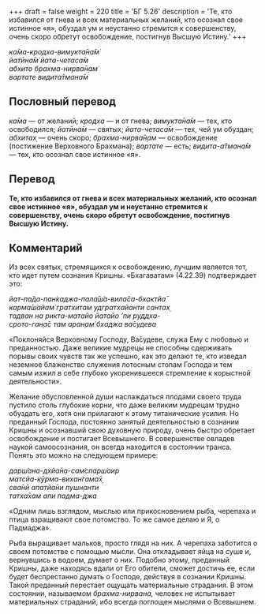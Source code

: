 +++
draft = false
weight = 220
title = 'БГ 5.26'
description = 'Те, кто избавился от гнева и всех материальных желаний, кто осознал свое истинное «я», обуздал ум и неустанно стремится к совершенству, очень скоро обретут освобождение, постигнув Высшую Истину.'
+++

_ка̄ма-кродха-вимукта̄на̄м̇  
йатӣна̄м̇ йата-четаса̄м  
абхито брахма-нирва̄н̣ам̇  
вартате видита̄тмана̄м_

## Пословный перевод

_ка̄ма_ — от желаний; _кродха_ — и от гнева; _вимукта̄на̄м_ — тех, кто освободился; _йатӣна̄м_ — святых; _йата_\-_четаса̄м_ — тех, чей ум обуздан; _абхитах̣_ — очень скоро; _брахма_\-_нирва̄н̣ам_ — освобождение (постижение Верховного Брахмана); _вартате_ — есть; _видита_\-_а̄тмана̄м_ — тех, кто осознал свое истинное «я».

## Перевод

**Те, кто избавился от гнева и всех материальных желаний, кто осознал свое истинное «я», обуздал ум и неустанно стремится к совершенству, очень скоро обретут освобождение, постигнув Высшую Истину.**

## Комментарий

Из всех святых, стремящихся к освобождению, лучшим является тот, кто идет путем сознания Кришны. «Бхагаватам» (4.22.39) подтверждает это:

_йат-па̄да-пан̇каджа-пала̄ш́а-вила̄са-бхактйа̄  
карма̄ш́айам̇ гратхитам удгратхайанти сантах̣  
тадван на рикта-матайо йатайо ’пи руддха-  
срото-ган̣а̄с там аран̣ам̇ бхаджа ва̄судева_

«Поклоняйся Верховному Господу, Ва̄судеве, служа Ему с любовью и преданностью. Даже великие мудрецы не способны сдерживать порывы своих чувств так же успешно, как это делают те, кто изведал неземное блаженство служения лотосным стопам Господа и тем самым изжил в себе глубоко укоренившееся стремление к корыстной деятельности».

Желание обусловленной души наслаждаться плодами своего труда пустило столь глубокие корни, что даже великим мудрецам трудно обуздать его, хотя они прилагают к этому титанические усилия. Но преданный Господа, постоянно занятый деятельностью в сознании Кришны и осознавший свою духовную природу, очень быстро обретает освобождение и постигает Всевышнего. В совершенстве овладев наукой самоосознания, он всегда находится в состоянии транса. Понять это можно на следующем примере:

_дарш́ана-дхйа̄на-сам̇спарш́аир  
матсйа-кӯрма-вихан̇гама̄х̣  
сва̄нй апатйа̄ни пушн̣анти  
татха̄хам апи падма-джа_

«Одним лишь взглядом, мыслью или прикосновением рыба, черепаха и птица взращивают свое потомство. То же самое делаю и Я, о Падмаджа».

Рыба выращивает мальков, просто глядя на них. А черепаха заботится о своем потомстве с помощью мысли. Она откладывает яйца на суше и, вернувшись в водоем, думает о них. Подобно этому, преданный Кришны, даже находясь вдали от Его обители, сможет достичь ее, если будет беспрестанно думать о Господе, действуя в сознании Кришны. Такой преданный перестает ощущать материальные страдания. В этом состоянии, называемом _брахма-нирвана,_ человек не испытывает материальных страданий, ибо всегда поглощен мыслями о Всевышнем.
